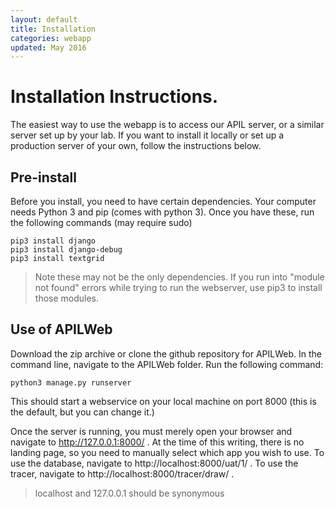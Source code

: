 ```yaml
---
layout: default
title: Installation
categories: webapp
updated: May 2016
---
```



# Installation Instructions.

The easiest way to use the webapp is to access our APIL server, or a similar server set up by your lab. If you want to install it locally or set up a production server of your own, follow the instructions below. 

## Pre-install

Before you install, you need to have certain dependencies. Your computer needs Python 3 and pip (comes with python 3). Once you have these, run the following commands (may require sudo)

`pip3 install django`  
`pip3 install django-debug`  
`pip3 install textgrid`  

>Note these may not be the only dependencies. If you run into "module not found" errors while trying to run the webserver, use pip3 to install those modules.

## Use of APILWeb

Download the zip archive or clone the github repository for APILWeb. In the command line, navigate to the APILWeb folder. Run the following command:

`python3 manage.py runserver`

This should start a webservice on your local machine on port 8000 (this is the default, but you can change it.)

Once the server is running, you must merely open your browser and navigate to http://127.0.0.1:8000/ . At the time of this writing, there is no landing page, so you need to manually select which app you wish to use. To use the database, navigate to http://localhost:8000/uat/1/ . To use the tracer, navigate to http://localhost:8000/tracer/draw/ . 

>localhost and 127.0.0.1 should be synonymous

